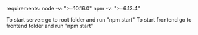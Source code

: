 requirements:
node -v: ">=10.16.0"
npm -v: ">=6.13.4"

To start server: go to root folder and run "npm start"
To start frontend go to frontend folder and run "npm start"
